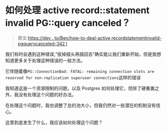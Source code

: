 # 如何处理 active record::statement invalid PG::query canceled？

> 原文:[https://dev . to/Ben/how-to-deal-active recordstatementinvalid-pgquerycanceled-342 l](https://dev.to/ben/how-to-deal-with-activerecordstatementinvalid-pgquerycanceled-342l)

我们有时会遇到这种错误,“拔掉插头再插回去”确实能让我们重新开始，但是我想知道更多关于处理这种错误的一般方法。

它伴随着像`PG::ConnectionBad: FATAL: remaining connection slots are reserved for non-replication superuser connections`这样的错误

我知道这是一个资源限制的问题，以及 Postgres 如何处理它，但除了硬重置之外，我没有处理这个问题的好办法。

在处理这个问题时，我也调整了总的池大小，但我仍然对一些潜在的机制没有信心。

这里到底发生了什么，我应该如何处理这个问题？